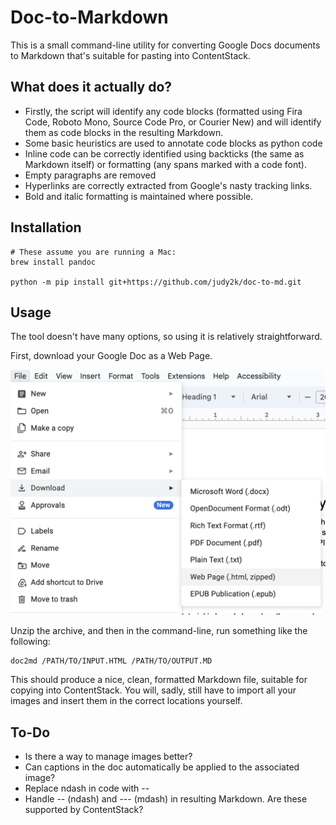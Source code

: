 # Doc-to-Markdown

This is a small command-line utility for converting Google Docs documents to
Markdown that's suitable for pasting into ContentStack.

## What does it actually do?

- Firstly, the script will identify any code blocks (formatted using Fira Code, Roboto Mono, Source Code Pro, or Courier New) and will identify them as code blocks in the resulting Markdown.
- Some basic heuristics are used to annotate code blocks as python code
- Inline code can be correctly identified using backticks (the same as Markdown itself) or formatting (any spans marked with a code font).
- Empty paragraphs are removed
- Hyperlinks are correctly extracted from Google's nasty tracking links.
- Bold and italic formatting is maintained where possible.

## Installation

```
# These assume you are running a Mac:
brew install pandoc

python -m pip install git+https://github.com/judy2k/doc-to-md.git
```

## Usage

The tool doesn't have many options, so using it is relatively straightforward.

First, download your Google Doc as a Web Page.

![A screenshot of the Export as Web Page menu item in Google Docs.](images/export_screenshot.png)

Unzip the archive, and then in the command-line, run something like the following:

```
doc2md /PATH/TO/INPUT.HTML /PATH/TO/OUTPUT.MD
```

This should produce a nice, clean, formatted Markdown file, suitable for copying into ContentStack.
You will, sadly, still have to import all your images and insert them in the correct locations yourself.

## To-Do

- Is there a way to manage images better?
- Can captions in the doc automatically be applied to the associated image?
- Replace ndash in code with --
- Handle -- (ndash) and --- (mdash) in resulting Markdown. Are these supported by ContentStack?
